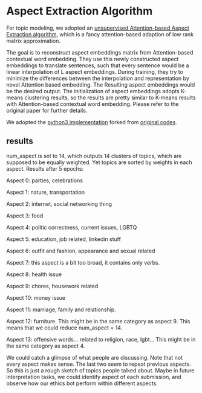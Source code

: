 # Aspect Extraction Algorithm

For topic modeling, we adopted an [unsupervised Attention-based Aspect Extraction algorithm](https://www.aclweb.org/anthology/P17-1036.pdf), which is a fancy attention-based adaption of low rank matrix approximation. 

The goal is to reconstruct aspect embeddings matrix from Attention-based contextual word embedding.
They use this newly constructed aspect embeddings to translate sentences, such that every sentence would be a linear interpolation of L aspect embeddings.
During training, they try to minimize the differences between the interpolation and representation by novel Attention based embedding. 
The Resulting aspect embeddings would be the desired output. 
The initialization of aspect embeddings adopts K-means clustering results, so the results are pretty similar to K-means results with Attention-based contextual word embedding. Please refer to the original paper for further details.

We adopted the [python3 implementation](https://github.com/harpaj/Unsupervised-Aspect-Extraction) forked from 
[original codes](https://github.com/ruidan/Unsupervised-Aspect-Extraction).

## results

num_aspect is set to 14, which outputs 14 clusters of topics, which are supposed to be equally weighted. Yet topics are sorted by weights in each aspect. Results after 5 epochs:

Aspect 0: parties, celebrations 

Aspect 1: nature, transportation

Aspect 2: internet, social networking thing

Aspect 3: food 

Aspect 4: politic correctness, current issues, LGBTQ 

Aspect 5: education, job related, linkedin stuff

Aspect 6: outfit and fashion, appearance and sexual related

Aspect 7: this aspect is a bit too broad, it contains only verbs.

Aspect 8: health issue

Aspect 9: chores, housework related

Aspect 10: money issue

Aspect 11: marriage, family and relationship.

Aspect 12: furniture. This might be in the same category as aspect 9. This means that we could reduce num_aspect = 14.

Aspect 13: offensive words… related to religion, race, lgbt… This might be in the same category as aspect 4. 

We could catch a glimpse of what people are discussing. Note that not every aspect makes sense. The last two seem to repeat previous aspects. So this is just a rough sketch of topics people talked about. Maybe in future interpretation tasks, we could identify aspect of each submission, and observe how our ethics bot perform within different aspects.
